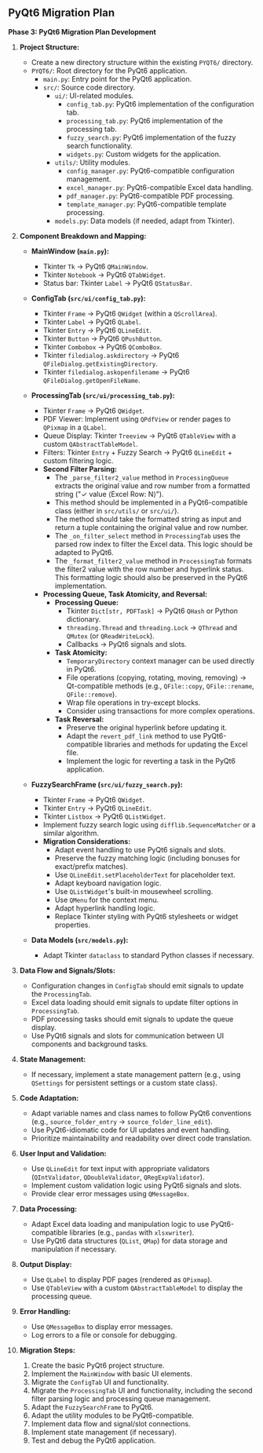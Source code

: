 ## PyQt6 Migration Plan

**Phase 3: PyQt6 Migration Plan Development**

1.  **Project Structure:**
    -   Create a new directory structure within the existing `PYQT6/` directory.
    -   `PYQT6/`: Root directory for the PyQt6 application.
        -   `main.py`: Entry point for the PyQt6 application.
        -   `src/`: Source code directory.
            -   `ui/`: UI-related modules.
                -   `config_tab.py`: PyQt6 implementation of the configuration tab.
                -   `processing_tab.py`: PyQt6 implementation of the processing tab.
                -   `fuzzy_search.py`: PyQt6 implementation of the fuzzy search functionality.
                -   `widgets.py`: Custom widgets for the application.
            -   `utils/`: Utility modules.
                -   `config_manager.py`: PyQt6-compatible configuration management.
                -   `excel_manager.py`: PyQt6-compatible Excel data handling.
                -   `pdf_manager.py`: PyQt6-compatible PDF processing.
                -   `template_manager.py`: PyQt6-compatible template processing.
            -   `models.py`: Data models (if needed, adapt from Tkinter).

2.  **Component Breakdown and Mapping:**
    -   **MainWindow (`main.py`):**
        -   Tkinter `Tk` -> PyQt6 `QMainWindow`.
        -   Tkinter `Notebook` -> PyQt6 `QTabWidget`.
        -   Status bar: Tkinter `Label` -> PyQt6 `QStatusBar`.
    -   **ConfigTab (`src/ui/config_tab.py`):**
        -   Tkinter `Frame` -> PyQt6 `QWidget` (within a `QScrollArea`).
        -   Tkinter `Label` -> PyQt6 `QLabel`.
        -   Tkinter `Entry` -> PyQt6 `QLineEdit`.
        -   Tkinter `Button` -> PyQt6 `QPushButton`.
        -   Tkinter `Combobox` -> PyQt6 `QComboBox`.
        -   Tkinter `filedialog.askdirectory` -> PyQt6 `QFileDialog.getExistingDirectory`.
        -   Tkinter `filedialog.askopenfilename` -> PyQt6 `QFileDialog.getOpenFileName`.
    -   **ProcessingTab (`src/ui/processing_tab.py`):**
        -   Tkinter `Frame` -> PyQt6 `QWidget`.
        -   PDF Viewer: Implement using `QPdfView` or render pages to `QPixmap` in a `QLabel`.
        -   Queue Display: Tkinter `Treeview` -> PyQt6 `QTableView` with a custom `QAbstractTableModel`.
        -   Filters: Tkinter `Entry` + Fuzzy Search -> PyQt6 `QLineEdit` + custom filtering logic.
        -   **Second Filter Parsing:**
            -   The `_parse_filter2_value` method in `ProcessingQueue` extracts the original value and row number from a formatted string ("✓ value ⟨Excel Row: N⟩").
            -   This method should be implemented in a PyQt6-compatible class (either in `src/utils/` or `src/ui/`).
            -   The method should take the formatted string as input and return a tuple containing the original value and row number.
            -   The `_on_filter_select` method in `ProcessingTab` uses the parsed row index to filter the Excel data. This logic should be adapted to PyQt6.
            -   The `_format_filter2_value` method in `ProcessingTab` formats the filter2 value with the row number and hyperlink status. This formatting logic should also be preserved in the PyQt6 implementation.
        -   **Processing Queue, Task Atomicity, and Reversal:**
            -   **Processing Queue:**
                -   Tkinter `Dict[str, PDFTask]` -> PyQt6 `QHash` or Python dictionary.
                -   `threading.Thread` and `threading.Lock` -> `QThread` and `QMutex` (or `QReadWriteLock`).
                -   Callbacks -> PyQt6 signals and slots.
            -   **Task Atomicity:**
                -   `TemporaryDirectory` context manager can be used directly in PyQt6.
                -   File operations (copying, rotating, moving, removing) -> Qt-compatible methods (e.g., `QFile::copy`, `QFile::rename`, `QFile::remove`).
                -   Wrap file operations in try-except blocks.
                -   Consider using transactions for more complex operations.
            -   **Task Reversal:**
                -   Preserve the original hyperlink before updating it.
                -   Adapt the `revert_pdf_link` method to use PyQt6-compatible libraries and methods for updating the Excel file.
                -   Implement the logic for reverting a task in the PyQt6 application.
    -   **FuzzySearchFrame (`src/ui/fuzzy_search.py`):**
        -   Tkinter `Frame` -> PyQt6 `QWidget`.
        -   Tkinter `Entry` -> PyQt6 `QLineEdit`.
        -   Tkinter `Listbox` -> PyQt6 `QListWidget`.
        -   Implement fuzzy search logic using `difflib.SequenceMatcher` or a similar algorithm.
        -   **Migration Considerations:**
            -   Adapt event handling to use PyQt6 signals and slots.
            -   Preserve the fuzzy matching logic (including bonuses for exact/prefix matches).
            -   Use `QLineEdit.setPlaceholderText` for placeholder text.
            -   Adapt keyboard navigation logic.
            -   Use `QListWidget`'s built-in mousewheel scrolling.
            -   Use `QMenu` for the context menu.
            -   Adapt hyperlink handling logic.
            -   Replace Tkinter styling with PyQt6 stylesheets or widget properties.

    -   **Data Models (`src/models.py`):**
        -   Adapt Tkinter `dataclass` to standard Python classes if necessary.

3.  **Data Flow and Signals/Slots:**
    -   Configuration changes in `ConfigTab` should emit signals to update the `ProcessingTab`.
    -   Excel data loading should emit signals to update filter options in `ProcessingTab`.
    -   PDF processing tasks should emit signals to update the queue display.
    -   Use PyQt6 signals and slots for communication between UI components and background tasks.

4.  **State Management:**
    -   If necessary, implement a state management pattern (e.g., using `QSettings` for persistent settings or a custom state class).

5.  **Code Adaptation:**
    -   Adapt variable names and class names to follow PyQt6 conventions (e.g., `source_folder_entry` -> `source_folder_line_edit`).
    -   Use PyQt6-idiomatic code for UI updates and event handling.
    -   Prioritize maintainability and readability over direct code translation.

6.  **User Input and Validation:**
    -   Use `QLineEdit` for text input with appropriate validators (`QIntValidator`, `QDoubleValidator`, `QRegExpValidator`).
    -   Implement custom validation logic using PyQt6 signals and slots.
    -   Provide clear error messages using `QMessageBox`.

7.  **Data Processing:**
    -   Adapt Excel data loading and manipulation logic to use PyQt6-compatible libraries (e.g., `pandas` with `xlsxwriter`).
    -   Use PyQt6 data structures (`QList`, `QMap`) for data storage and manipulation if necessary.

8.  **Output Display:**
    -   Use `QLabel` to display PDF pages (rendered as `QPixmap`).
    -   Use `QTableView` with a custom `QAbstractTableModel` to display the processing queue.

9.  **Error Handling:**
    -   Use `QMessageBox` to display error messages.
    -   Log errors to a file or console for debugging.

10. **Migration Steps:**
    1.  Create the basic PyQt6 project structure.
    2.  Implement the `MainWindow` with basic UI elements.
    3.  Migrate the `ConfigTab` UI and functionality.
    4.  Migrate the `ProcessingTab` UI and functionality, including the second filter parsing logic and processing queue management.
    5.  Adapt the `FuzzySearchFrame` to PyQt6.
    6.  Adapt the utility modules to be PyQt6-compatible.
    7.  Implement data flow and signal/slot connections.
    8.  Implement state management (if necessary).
    9.  Test and debug the PyQt6 application.
